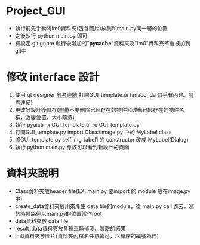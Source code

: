 # Project_GUI
- 執行前先手動將im0資料夾(包含圖片)放到和main.py同一層的位置
- 之後執行 python main.py 即可
- 有設定.gitignore 執行後增加的"__pycache__"資料夾及"im0"資料夾不會被加到git中
# 修改 interface 設計
1. 使用 qt designer [參考連結](https://www.itread01.com/content/1547572153.html) 打開GUI_template.ui
 (anaconda 似乎有內建。[參考連結](http://elmer-storage.blogspot.com/2018/04/pyqt.html))
2. 更改好設計後儲存(盡量不要刪除已經存在的物件和改動已經存在的物件名稱，改變位置、大小隨意)
3. 執行 pyuic5 -x GUI_template.ui -o GUI_template.py 
4. 打開GUI_template.py import Class/image.py 中的 MyLabel class
5. 將GUI_template.py self.img_label1 的 constructor 改成 MyLabel(Dialog)
6. 執行 python main.py 應該可以看到新設計的頁面
# 資料夾說明
- Class資料夾放header file(EX. main.py 要import 的 module 放在image.py中)
- create_data資料夾放用來產生 data file的module，從 main.py call 進去，寫的時候路徑以main.py的位置當作root
- data資料夾放 data file
- result_data資料夾放各種車輛偵測、實驗的結果
- im0資料夾放圖片(資料夾內檔名任意皆可，以有序的編號為佳)
